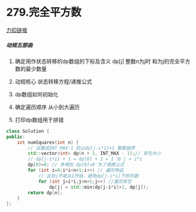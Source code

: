 # 279.完全平方数

[力扣链接](https://leetcode.cn/problems/perfect-squares/description/)

##### 动规五部曲
1. 确定用作状态转移的dp数组的下标及含义
dp[j] 整数n为j时 和为j的完全平方数的最少数量

2. 动规核心 状态转移方程/递推公式
3. dp数组如何初始化
4. 确定遍历顺序 从小到大遍历
5. 打印dp数组用于排错

```cpp
class Solution {
public:
    int numSquares(int n) {
        // 设置成INT_MAX-1 防止dp[j-i*i]+1 整数越界
        std::vector<int> dp(n + 1, INT_MAX - 1);// 背包大小
        // dp[j-i*i] + 1 = dp[0] + 1 = 1 当 j = i*i
        dp[0]=0; // 多增加 dp[0]=0 为了递推公式
        for (int i=0;i*i<n+1;i++) // 遍历物品
            // 此处j不能从1开始，避免dp[j-i*i]下标负数
            for (int j=i*i;j<n+1;j++) //遍历背包
                dp[j] = std::min(dp[j-i*i]+1, dp[j]);
        return dp[n];
    }
};
```